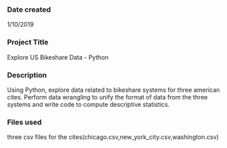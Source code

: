 ### Date created
1/10/2019

### Project Title
Explore US Bikeshare Data - Python

### Description
Using Python, explore data related to bikeshare systems for three american cites. 
Perform data wrangling to unify the format of data from the three systems and 
write code to compute descriptive statistics.

### Files used
three csv files for the cites(chicago.csv,new_york_city.csv,washington.csv)





